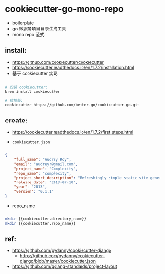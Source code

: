 
# cookiecutter-go-mono-repo

- boilerplate
- go 微服务项目目录生成工具
- mono repo 范式.


## install:

- https://github.com/cookiecutter/cookiecutter
- https://cookiecutter.readthedocs.io/en/1.7.2/installation.html
- 基于 cookiecutter 实现.

```bash 

# 安装 cookiecutter:
brew install cookiecutter

# 拉模板:
cookiecutter https://github.com/better-go/cookiecutter-go.git

```


## create:


- https://cookiecutter.readthedocs.io/en/1.7.2/first_steps.html

- `cookiecutter.json`


```json

{
    "full_name": "Audrey Roy",
    "email": "audreyr@gmail.com",
    "project_name": "Complexity",
    "repo_name": "complexity",
    "project_short_description": "Refreshingly simple static site generator.",
    "release_date": "2013-07-10",
    "year": "2013",
    "version": "0.1.1"
}

```

- repo_name


```bash 

mkdir {{cookiecutter.directory_name}}
mkdir {{cookiecutter.repo_name}}

```


## ref: 

- https://github.com/pydanny/cookiecutter-django
    - https://github.com/pydanny/cookiecutter-django/blob/master/cookiecutter.json
- https://github.com/golang-standards/project-layout

